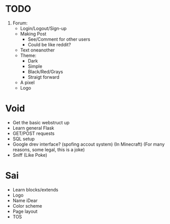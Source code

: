 
# TODO

1) Forum:
    - Login/Logout/Sign-up
    - Making Post
        - See/Comment for other users
        - Could be like reddit?
    - Text oneanother
    - Theme:
        - Dark
        - Simple
        - Black/Red/Grays
        - Straigt forward
    - A pixel
    - Logo

# Void

- Get the basic webstruct up
- Learn general Flask
- GET/POST requests
- SQL setup
- Google drev interface? (spofing accout system) (In Minecraft) (For many reasons, some legal, this is a joke)
- Sniff (Like Poke)

# Sai

- Learn blocks/extends
- Logo
- Name iDear
- Color scheme
- Page layout
- TOS

